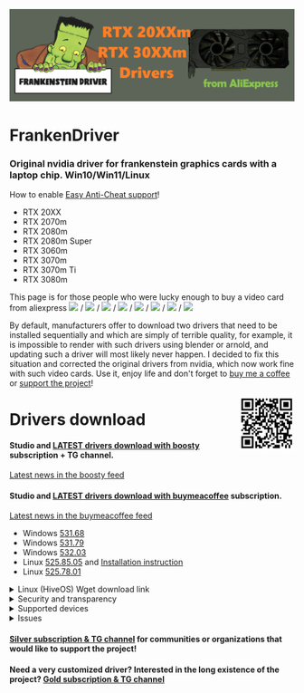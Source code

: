 ![logo](logo/FrankenDriver.png)
# FrankenDriver
### Original nvidia driver for **frankenstein graphics cards** with a laptop chip.  Win10/Win11/Linux
How to enable [Easy Anti-Cheat support](https://github.com/arutar/FrankenDriver/issues/6)!

- RTX 20XX
- RTX 2070m
- RTX 2080m
- RTX 2080m Super
- RTX 3060m
- RTX 3070m
- RTX 3070m Ti
- RTX 3080m

This page is for those people who were lucky enough to buy a video card from aliexpress <img src="https://img.shields.io/badge/-RTX%203060m-orange" height="25"/> / <img src="https://img.shields.io/badge/-RTX%203070m-green" height="25"/> / <img src="https://img.shields.io/badge/-RTX%203070m%20Ti-blueviolet" height="25"/> / <img src="https://img.shields.io/badge/-RTX%203080m-blue" height="25"/> / <img src="https://img.shields.io/badge/-RTX%202070m-ff69b4" height="25"/> / <img src="https://img.shields.io/badge/-RTX%202080m-ff4400" height="25"/> / <img src="https://img.shields.io/badge/-RTX%202080m%20Super-16a085" height="25"/> / <img src="https://img.shields.io/badge/-RTX%2020XX-95a5a6" height="25"/>

By default, manufacturers offer to download two drivers that need to be installed sequentially and which are simply of terrible quality, for example, it is impossible to render with such drivers using blender or arnold, and updating such a driver will most likely never happen. 
I decided to fix this situation and corrected the original drivers from nvidia, which now work fine with such video cards. Use it, enjoy life and don't forget to [buy me a coffee](https://www.buymeacoffee.com/FrankenDriver) or [support the project](https://www.donationalerts.com/r/arutar)!  

<img align="right" width="100" height="100" src="logo/qr_b1b07814e495597a0792eb5ef7984907.png">

# Drivers download  
#### Studio and [LATEST drivers download with boosty](https://boosty.to/frankendriver/purchase/1380135?ssource=DIRECT&share=subscription_link) **subscription + TG channel**.  
[Latest news in the boosty feed](https://boosty.to/frankendriver) 
#### Studio and [LATEST drivers download with buymeacoffee](https://www.buymeacoffee.com/FrankenDriver/membership) **subscription**.  
[Latest news in the buymeacoffee feed](https://www.buymeacoffee.com/FrankenDriver/posts)

- Windows [531.68](https://drive.google.com/uc?export=download&confirm=no_antivirus&acknowledgeAbuse=true&id=1bFjU-JI27S1onql6uMeXQFjTouQvlO-n)
- Windows [531.79](https://drive.google.com/uc?export=download&confirm=no_antivirus&acknowledgeAbuse=true&id=1T0_nW5kk_cscm3nl7v9hOZJqwmsJSc8b)
- Windows [532.03](https://drive.google.com/uc?export=download&confirm=no_antivirus&acknowledgeAbuse=true&id=1lSxicfIxQzZBW-8IKG6EIM3rDustUagQ)
- Linux [525.85.05](https://drive.google.com/uc?export=download&confirm=no_antivirus&acknowledgeAbuse=true&id=1Uk8Mw2TcGgqBxYsmBa8EOiKlTSSmn9SS) and [Installation instruction](https://github.com/arutar/FrankenDriver/issues/11)
- Linux [525.78.01](https://drive.google.com/uc?export=download&confirm=no_antivirus&acknowledgeAbuse=true&id=1ibOQCipdtXYxAiSVpBQbzabEYjSMnoE6)

<details><summary>Linux (HiveOS) Wget download link</summary>

```Batchfile
 wget --output-document=NVIDIA-Linux-x86_64-525.85.05.run 'https://drive.google.com/uc?export=download&confirm=no_antivirus&acknowledgeAbuse=true&id=1Uk8Mw2TcGgqBxYsmBa8EOiKlTSSmn9SS'
```
```Batchfile
 wget --output-document=NVIDIA-Linux-x86_64-525.78.01.run 'https://drive.google.com/uc?export=download&confirm=no_antivirus&acknowledgeAbuse=true&id=1ibOQCipdtXYxAiSVpBQbzabEYjSMnoE6'
```

</details>

<details><summary>Security and transparency</summary>

1) Only installer configs and inf files are modified.  
2) No driver binaries are modified!  
3) No additional executable files are installed or executed.
4) NVPCF removed from driver to avoid error 31
5) In order to view the contents of the installer, it is enough to unpack the contents using rar or 7zip.  

</details>

<details><summary>Supported devices</summary>
    
- ### RTX 3060m
  10DE.2520 10DE.0000  

- ### RTX 3070m
  10DE.249D 10DE.0000  
  10DE.249D 4D50.4449  

- ### RTX 3070m Ti
  10DE.24A0 10DE.0000  
 
- ### RTX 3080m   
  10DE.249C 10DE.0000  
  10DE.249C 4D50.4449  

</details>

<details><summary>Issues</summary>

- [Easy Anti-Cheat errors](https://github.com/arutar/FrankenDriver/issues/2)
- [How to remove Easy Anti-Cheat errors](https://github.com/arutar/FrankenDriver/issues/6)
- [Add a new Device ID](https://github.com/arutar/FrankenDriver/issues/5)

</details>

#### [Silver subscription & TG channel](https://boosty.to/frankendriver/purchase/1487157?ssource=DIRECT&share=subscription_link) for communities or organizations that would like to support the project!
#### Need a very customized driver? Interested in the long existence of the project? [Gold subscription & TG channel](https://boosty.to/frankendriver/purchase/1383232?ssource=DIRECT&share=subscription_link)

